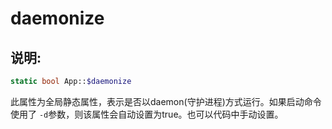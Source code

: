 # daemonize
## 说明:
```php
static bool App::$daemonize
```

此属性为全局静态属性，表示是否以daemon(守护进程)方式运行。如果启动命令使用了 ```-d```参数，则该属性会自动设置为true。也可以代码中手动设置。


